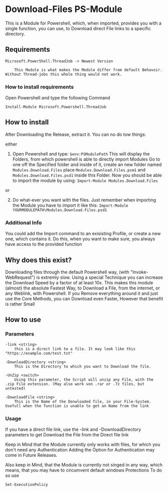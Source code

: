 # Download-Files PS-Module

This is a Module for Powershell, which, when imported, provides you with a single function, you can use, to Download direct File links to a specific directory.

## Requirements

    Microsoft.PowerShell.ThreadJob -> Newest Version
        
        This Module is what makes the Module differ from default Behavoir. Without Thread-jobs this whole thing would not work.

### How to install requirements

Open Powershell and type the following Command

    Install-Module Microsoft.Powershell.ThreadJob


## How to install

After Downloading the Release, extract it.
You can no do tow things:

either
1. Open Powershell and type: `$env:PSModulePath`
This will display the Folders, from which powershell is able to directly import Modules
Go to one off the Specified folder and inside of it, create an new folder named
`Modules.Download.Files`
place `Modules.Download.Files.psm1` and `Modules.Download.Files.psd1` inside this Folder.
Now you should be able to import the module by using:
`Import-Module Modules.Download.Files`

or

2. Do what-ever you want with the files.
   Just remember when importing the Module you have to import it like this:
   `Import-Module YOURMODULEPATH\Modules.Download.Files.psd1`


### Additional Info

You could add the Import command to an exisisting Profile, or create a new one, which
contains it.
Do this, when you want to make sure, you always have access to the provided function

## Why does this exist?

Downloading files through the default Powershell way, (with "Invoke-WebRequest") is extremly slow. Using a special Technique you can increase the Download Speed by a factor of at least 10x.
This makes this module (almost) the absolute Fastest Way, to Download a File, from the internet, or any Weblink, with Powershell.
If you Remove everything around it and just use the Core Methods, you can Download even Faster, However that benefit is rather Small

## How to use

### Parameters

    -link <string> 
        this is a direct link to a file. It may look like this "https://example.com/test.txt"

    -DownloadDirectory <string>
        This is the Directory to which you want to Download the file.

    -UnZip <switch>
        Using this parameter, the Script will unzip any File, with the .zip File extension. (May also work von .rar or .7z files, but untested)

    -DownloadFile <string> 
        This is the Name of the Donwloaded file, in your File-System. Usefull when the function is unable to get an Name from the link

### Usage

If you have a direct file link, use the -link and -DownloadDirectory parameters to get Download the File from the Direct file link

Keep in Mind that the Module currently only works with files, for which you don't need any Authentication
Adding the Option for Authentication may come in Future Releases.

Also keep in Mind, that the Module is currently not singed in any way, which means, that you may have to circumvent default windows Protections
To do so use

    Set-ExecutionPolicy

